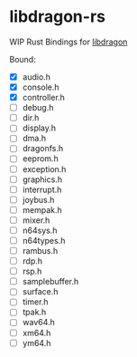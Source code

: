 # libdragon-rs

WIP Rust Bindings for [libdragon](https://github.com/DragonMinded/libdragon)

Bound:

- [x] audio.h
- [x] console.h
- [x] controller.h
- [ ] debug.h
- [ ] dir.h
- [ ] display.h
- [ ] dma.h
- [ ] dragonfs.h
- [ ] eeprom.h
- [ ] exception.h
- [ ] graphics.h
- [ ] interrupt.h
- [ ] joybus.h
- [ ] mempak.h
- [ ] mixer.h
- [ ] n64sys.h
- [ ] n64types.h
- [ ] rambus.h
- [ ] rdp.h
- [ ] rsp.h
- [ ] samplebuffer.h
- [ ] surface.h
- [ ] timer.h
- [ ] tpak.h
- [ ] wav64.h
- [ ] xm64.h
- [ ] ym64.h
